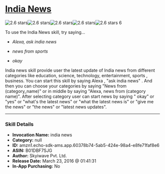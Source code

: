 # [India News](http://alexa.amazon.com/#skills/amzn1.echo-sdk-ams.app.60378b74-5ab5-424e-98a4-e8fe71faf8e6)
![2.6 stars](../../images/ic_star_black_18dp_1x.png)![2.6 stars](../../images/ic_star_black_18dp_1x.png)![2.6 stars](../../images/ic_star_half_black_18dp_1x.png)![2.6 stars](../../images/ic_star_border_black_18dp_1x.png)![2.6 stars](../../images/ic_star_border_black_18dp_1x.png) 6

To use the India News skill, try saying...

* *Alexa, ask india news*

* *news  from sports*

* *okay*

India news skill provide user the latest update of India news from different categories like education, science, technology, entertainment, sports , business. You can start this skill by saying Alexa , "ask india news" . And then you can choose your categories by saying "News from (category_name)" or in middle by saying "Alexa, news from (category name)". After selecting category user can start news by saying " okay" or "yes" or "what's the latest news"
or "what the latest news is" or "give me the news" or "the news" or "latest news updates".

***

### Skill Details

* **Invocation Name:** india news
* **Category:** null
* **ID:** amzn1.echo-sdk-ams.app.60378b74-5ab5-424e-98a4-e8fe71faf8e6
* **ASIN:** B01DBF7SJG
* **Author:** Skyiwave Pvt. Ltd.
* **Release Date:** March 23, 2016 @ 01:41:31
* **In-App Purchasing:** No
